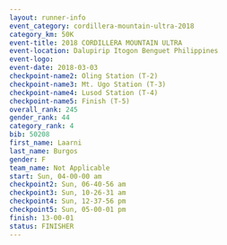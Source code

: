 ```yaml
---
layout: runner-info 
event_category: cordillera-mountain-ultra-2018 
category_km: 50K 
event-title: 2018 CORDILLERA MOUNTAIN ULTRA 
event-location: Dalupirip Itogon Benguet Philippines 
event-logo: 
event-date: 2018-03-03 
checkpoint-name2: Oling Station (T-2) 
checkpoint-name3: Mt. Ugo Station (T-3) 
checkpoint-name4: Lusod Station (T-4) 
checkpoint-name5: Finish (T-5) 
overall_rank: 245
gender_rank: 44
category_rank: 4
bib: 50208
first_name: Laarni
last_name: Burgos
gender: F
team_name: Not Applicable
start: Sun, 04-00-00 am
checkpoint2: Sun, 06-40-56 am
checkpoint3: Sun, 10-26-31 am
checkpoint4: Sun, 12-37-56 pm
checkpoint5: Sun, 05-00-01 pm
finish: 13-00-01
status: FINISHER
---
```

